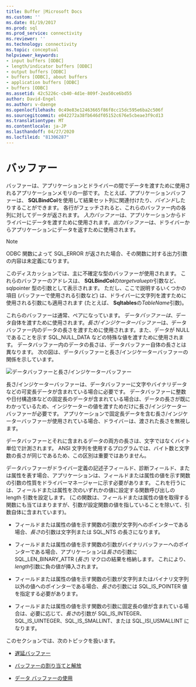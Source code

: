```yaml
---
title: Buffer |Microsoft Docs
ms.custom: ''
ms.date: 01/19/2017
ms.prod: sql
ms.prod_service: connectivity
ms.reviewer: ''
ms.technology: connectivity
ms.topic: conceptual
helpviewer_keywords:
- input buffers [ODBC]
- length/indicator buffers [ODBC]
- output buffers [ODBC]
- buffers [ODBC], about buffers
- application buffers [ODBC]
- buffers [ODBC]
ms.assetid: 42c5226c-cb40-4d1e-809f-2ea50ce6bd55
author: David-Engel
ms.author: v-daenge
ms.openlocfilehash: 0c49e83e12463665f86f8cc15dc595e6ba2c506f
ms.sourcegitcommit: e042272a38fb646df05152c676e5cbeae3f9cd13
ms.translationtype: MT
ms.contentlocale: ja-JP
ms.lasthandoff: 04/27/2020
ms.locfileid: "81306287"
---
```

# <a name="buffers"></a>バッファー
バッファーは、アプリケーションとドライバーの間でデータを渡すために使用されるアプリケーションメモリの一部です。 たとえば、アプリケーションバッファーは、 **SQLBindCol**を使用して結果セット列に関連付けたり、*バインド*したりすることができます。 各行がフェッチされると、これらのバッファー内の各列に対してデータが返されます。 *入力バッファー*は、アプリケーションからドライバーにデータを渡すために使用されます。*出力バッファー*は、ドライバーからアプリケーションにデータを返すために使用されます。  
  
> [!NOTE]  
>  ODBC 関数によって SQL_ERROR が返された場合、その関数に対する出力引数の内容は未定義になります。  
  
 このディスカッションでは、主に不確定な型のバッファーが使用されます。 これらのバッファーのアドレスは、 **SQLBindCol**の*targetvalueptr*引数など、sqlpointer 型の引数として表示されます。 ただし、ここで説明するいくつかの項目 (バッファーで使用される引数など) は、ドライバーに文字列を渡すために使用される引数にも適用されます (たとえば、 **Sqltables**の*TableName*引数)。  
  
 これらのバッファーは通常、ペアになっています。 データ*バッファーは*、データ自体を渡すために使用されます。*長さ/インジケーターバッファー*は、データバッファー内のデータの長さを渡すために使用されます。また、データが NULL であることを示す SQL_NULL_DATA などの特殊な値を渡すために使用されます。 データバッファー内のデータの長さは、データバッファー自体の長さとは異なります。 次の図は、データバッファーと長さ/インジケーターバッファーの関係を示しています。  
  
 ![データバッファーと長さ&#47;インジケーターバッファー](../../../odbc/reference/develop-app/media/pr09.gif "pr09")  
  
 長さ/インジケーターバッファーは、データバッファーに文字やバイナリデータなどの可変長データが含まれている場合に必要です。 データバッファーに整数や日付構造体などの固定長のデータが含まれている場合は、データの長さが既にわかっているため、インジケーターの値を渡すためだけに長さ/インジケーターバッファーが必要です。 アプリケーションで固定長データを含む長さ/インジケーターバッファーが使用されている場合、ドライバーは、渡された長さを無視します。  
  
 データバッファーとそれに含まれるデータの両方の長さは、文字ではなくバイト単位で計測されます。 ANSI 文字列を使用するプログラムでは、バイト数と文字数の長さが同じであるため、この区別は重要ではありません。  
  
 データバッファーがドライバー定義の記述子フィールド、診断フィールド、または属性を表す場合、アプリケーションは、フィールドまたは属性の値を示す関数の引数の性質をドライバーマネージャーに示す必要があります。 これを行うには、フィールドまたは属性を次のいずれかの値に設定する関数呼び出しの length 引数を設定します。 (この関数は、フィールドまたは属性の値を取得する関数にも当てはまりますが、引数が設定関数の値を指していることを除いて、引数自体に含まれています)。  
  
-   フィールドまたは属性の値を示す関数の引数が文字列へのポインターである場合、*長さ*の引数は文字列または SQL_NTS の長さになります。  
  
-   フィールドまたは属性の値を示す関数の引数がバイナリバッファーへのポインターである場合、アプリケーションは*長さ*の引数に SQL_LEN_BINARY_ATTR (*長さ*) マクロの結果を格納します。 これにより、 *length*引数に負の値が挿入されます。  
  
-   フィールドまたは属性の値を示す関数の引数が文字列またはバイナリ文字列以外の値へのポインターである場合、*長さ*の引数には SQL_IS_POINTER 値を指定する必要があります。  
  
-   フィールドまたは属性の値を示す関数の引数に固定長の値が含まれている場合は、必要に応じて、*長さ*の引数が SQL_IS_INTEGER、SQL_IS_UINTEGER、SQL_IS_SMALLINT、または SQL_ISI_USMALLINT になります。  
  
 このセクションでは、次のトピックを扱います。  
  
-   [遅延バッファー](../../../odbc/reference/develop-app/deferred-buffers.md)  
  
-   [バッファーの割り当てと解放](../../../odbc/reference/develop-app/allocating-and-freeing-buffers.md)  
  
-   [データ バッファーの使用](../../../odbc/reference/develop-app/using-data-buffers.md)
